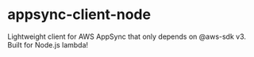 # appsync-client-node
Lightweight client for AWS AppSync that only depends on @aws-sdk v3. Built for Node.js lambda! 
